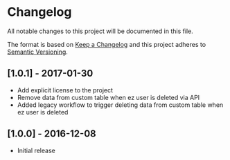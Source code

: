 # Changelog
All notable changes to this project will be documented in this file.

The format is based on [Keep a Changelog](http://keepachangelog.com/en/1.0.0/)
and this project adheres to [Semantic Versioning](http://semver.org/spec/v2.0.0.html).

## [1.0.1] - 2017-01-30
- Add explicit license to the project
- Remove data from custom table when ez user is deleted via API
- Added legacy workflow to trigger deleting data from custom table when ez user is deleted


## [1.0.0] - 2016-12-08
- Initial release
